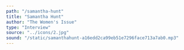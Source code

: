 ```yaml
---
path: "/samantha-hunt"
title: "Samantha Hunt"
author: "The Women's Issue"
type: "Interview"
source: "../icons/2.jpg"
sound: "/static/samanthahunt-a16edd2ca99eb51e7296face713a7ab0.mp3"
---
```

